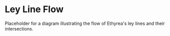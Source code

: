 # Ley Line Flow
Placeholder for a diagram illustrating the flow of Ethyrea's ley lines and their intersections.
